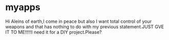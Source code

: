 # myapps
Hi Aleins of earth,I come in peace but also I want total control of your weapons and that has nothing to do with my previous statement.JUST GVE IT TO ME!!!!!I need it for a DIY project.Please?
